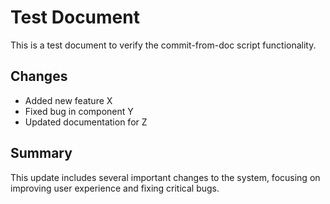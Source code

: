 # Test Document

This is a test document to verify the commit-from-doc script functionality.

## Changes

- Added new feature X
- Fixed bug in component Y
- Updated documentation for Z

## Summary

This update includes several important changes to the system, focusing on improving user experience and fixing critical bugs.

